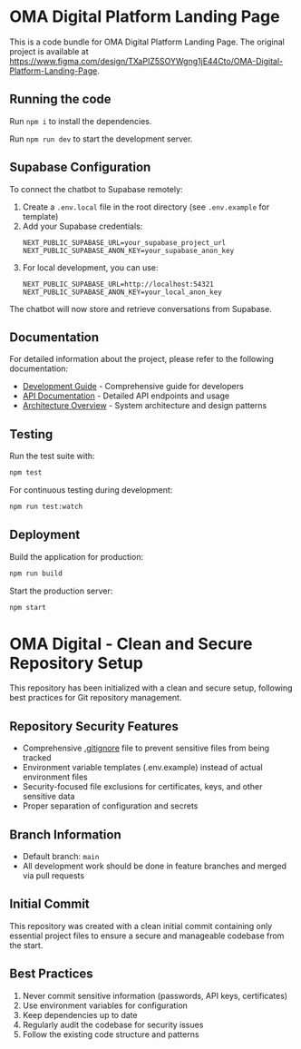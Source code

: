 # OMA Digital Platform Landing Page

This is a code bundle for OMA Digital Platform Landing Page. The original project is available at https://www.figma.com/design/TXaPIZ5SOYWgng1jE44Cto/OMA-Digital-Platform-Landing-Page.

## Running the code

Run `npm i` to install the dependencies.

Run `npm run dev` to start the development server.

## Supabase Configuration

To connect the chatbot to Supabase remotely:

1. Create a `.env.local` file in the root directory (see `.env.example` for template)
2. Add your Supabase credentials:
   ```
   NEXT_PUBLIC_SUPABASE_URL=your_supabase_project_url
   NEXT_PUBLIC_SUPABASE_ANON_KEY=your_supabase_anon_key
   ```
3. For local development, you can use:
   ```
   NEXT_PUBLIC_SUPABASE_URL=http://localhost:54321
   NEXT_PUBLIC_SUPABASE_ANON_KEY=your_local_anon_key
   ```

The chatbot will now store and retrieve conversations from Supabase.

## Documentation

For detailed information about the project, please refer to the following documentation:

- [Development Guide](docs/DEVELOPMENT_GUIDE.md) - Comprehensive guide for developers
- [API Documentation](docs/API_DOCUMENTATION.md) - Detailed API endpoints and usage
- [Architecture Overview](docs/ARCHITECTURE_OVERVIEW.md) - System architecture and design patterns

## Testing

Run the test suite with:
```bash
npm test
```

For continuous testing during development:
```bash
npm run test:watch
```

## Deployment

Build the application for production:
```bash
npm run build
```

Start the production server:
```bash
npm start
```

# OMA Digital - Clean and Secure Repository Setup

This repository has been initialized with a clean and secure setup, following best practices for Git repository management.

## Repository Security Features

- Comprehensive [.gitignore](file:///C:/Users/fallp/Music/OMADIGITAL/.gitignore) file to prevent sensitive files from being tracked
- Environment variable templates (.env.example) instead of actual environment files
- Security-focused file exclusions for certificates, keys, and other sensitive data
- Proper separation of configuration and secrets

## Branch Information

- Default branch: `main`
- All development work should be done in feature branches and merged via pull requests

## Initial Commit

This repository was created with a clean initial commit containing only essential project files to ensure a secure and manageable codebase from the start.

## Best Practices

1. Never commit sensitive information (passwords, API keys, certificates)
2. Use environment variables for configuration
3. Keep dependencies up to date
4. Regularly audit the codebase for security issues
5. Follow the existing code structure and patterns
